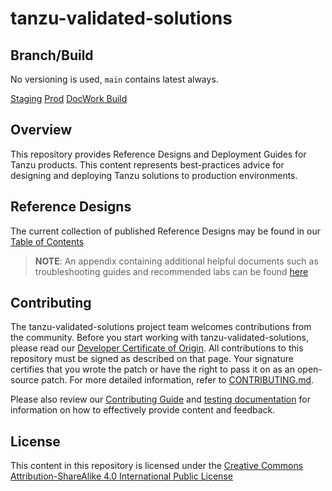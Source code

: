 # tanzu-validated-solutions

## Branch/Build

No versioning is used, `main` contains latest always.

[Staging](https://author-techdocs2-prod.adobecqms.net/content/broadcom/techdocs/us/en/vmware-tanzu/reference-architectures/tanzu-data-reference-architecture/documentation/tanzu-data-ra/reference-designs-index-tanzu-data.html)
[Prod](https://techdocs.broadcom.com/us/en/vmware-tanzu/reference-architectures/tanzu-data-reference-architecture/documentation/tanzu-data-ra/reference-designs-index-tanzu-data.html)
[DocWork Build](https://docworks.broadcom.net/one/scene?permalink=uniqueId%3DMarkdown-Project-5351)

## Overview

This repository provides Reference Designs and Deployment Guides for Tanzu products. This content represents best-practices advice for designing and deploying Tanzu solutions to production environments.

## Reference Designs

The current collection of published Reference Designs may be found in our [Table of Contents](./src/toc.md)

> **NOTE**: An appendix containing additional helpful documents such as
> troubleshooting guides and recommended labs can be found [here](src/partials)

## Contributing

The tanzu-validated-solutions project team welcomes contributions from the community. Before you start working with tanzu-validated-solutions, please
read our [Developer Certificate of Origin](https://cla.vmware.com/dco). All contributions to this repository must be
signed as described on that page. Your signature certifies that you wrote the patch or have the right to pass it on
as an open-source patch. For more detailed information, refer to [CONTRIBUTING.md](CONTRIBUTING.md).

Please also review our [Contributing Guide](CONTRIBUTING.md) and [testing documentation](TESTING.md) for information on how to effectively provide content and feedback.

## License

This content in this repository is licensed under the [Creative Commons Attribution-ShareAlike 4.0 International Public License](LICENSE-CC-Attribution-ShareAlike4.0)
